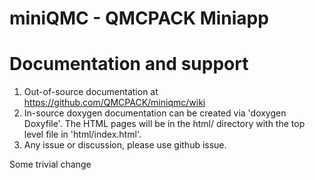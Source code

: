 # miniQMC - QMCPACK Miniapp

# Documentation and support
1. Out-of-source documentation at https://github.com/QMCPACK/miniqmc/wiki
2. In-source doxygen documentation can be created via 'doxygen Doxyfile'. The
HTML pages will be in the html/ directory with the top level file in
'html/index.html'.
3. Any issue or discussion, please use github issue.

Some trivial change
